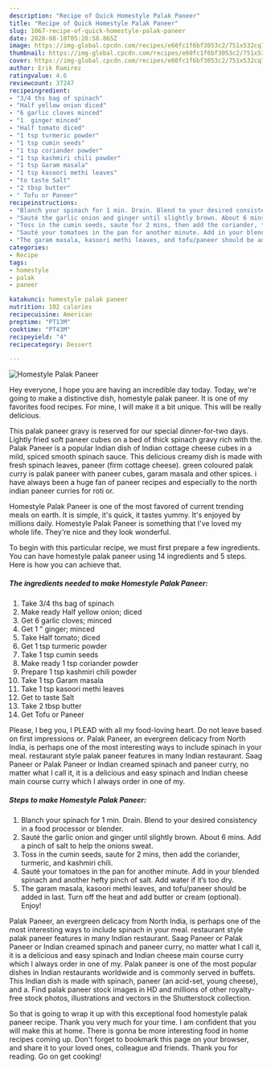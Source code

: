```yaml
---
description: "Recipe of Quick Homestyle Palak Paneer"
title: "Recipe of Quick Homestyle Palak Paneer"
slug: 1067-recipe-of-quick-homestyle-palak-paneer
date: 2020-08-10T05:28:58.865Z
image: https://img-global.cpcdn.com/recipes/e60fc1f6bf3053c2/751x532cq70/homestyle-palak-paneer-recipe-main-photo.jpg
thumbnail: https://img-global.cpcdn.com/recipes/e60fc1f6bf3053c2/751x532cq70/homestyle-palak-paneer-recipe-main-photo.jpg
cover: https://img-global.cpcdn.com/recipes/e60fc1f6bf3053c2/751x532cq70/homestyle-palak-paneer-recipe-main-photo.jpg
author: Erik Ramirez
ratingvalue: 4.6
reviewcount: 37247
recipeingredient:
- "3/4 ths bag of spinach"
- "Half yellow onion diced"
- "6 garlic cloves minced"
- "1  ginger minced"
- "Half tomato diced"
- "1 tsp turmeric powder"
- "1 tsp cumin seeds"
- "1 tsp coriander powder"
- "1 tsp kashmiri chili powder"
- "1 tsp Garam masala"
- "1 tsp kasoori methi leaves"
- "to taste Salt"
- "2 tbsp butter"
- " Tofu or Paneer"
recipeinstructions:
- "Blanch your spinach for 1 min. Drain. Blend to your desired consistency in a food processor or blender."
- "Sauté the garlic onion and ginger until slightly brown. About 6 mins. Add a pinch of salt to help the onions sweat."
- "Toss in the cumin seeds, saute for 2 mins, then add the coriander, turmeric, and kashmiri chili."
- "Sauté your tomatoes in the pan for another minute. Add in your blended spinach and another hefty pinch of salt. Add water if it’s too dry."
- "The garam masala, kasoori methi leaves, and tofu/paneer should be added in last. Turn off the heat and add butter or cream (optional). Enjoy!"
categories:
- Recipe
tags:
- homestyle
- palak
- paneer

katakunci: homestyle palak paneer 
nutrition: 102 calories
recipecuisine: American
preptime: "PT13M"
cooktime: "PT43M"
recipeyield: "4"
recipecategory: Dessert

---
```



![Homestyle Palak Paneer](https://img-global.cpcdn.com/recipes/e60fc1f6bf3053c2/751x532cq70/homestyle-palak-paneer-recipe-main-photo.jpg)

Hey everyone, I hope you are having an incredible day today. Today, we're going to make a distinctive dish, homestyle palak paneer. It is one of my favorites food recipes. For mine, I will make it a bit unique. This will be really delicious.

This palak paneer gravy is reserved for our special dinner-for-two days. Lightly fried soft paneer cubes on a bed of thick spinach gravy rich with the. Palak Paneer is a popular Indian dish of Indian cottage cheese cubes in a mild, spiced smooth spinach sauce. This delicious creamy dish is made with fresh spinach leaves, paneer (firm cottage cheese). green coloured palak curry is palak paneer with paneer cubes, garam masala and other spices. i have always been a huge fan of paneer recipes and especially to the north indian paneer curries for roti or.

Homestyle Palak Paneer is one of the most favored of current trending meals on earth. It is simple, it's quick, it tastes yummy. It's enjoyed by millions daily. Homestyle Palak Paneer is something that I've loved my whole life. They're nice and they look wonderful.


To begin with this particular recipe, we must first prepare a few ingredients. You can have homestyle palak paneer using 14 ingredients and 5 steps. Here is how you can achieve that.

<!--inarticleads1-->

##### The ingredients needed to make Homestyle Palak Paneer:

1. Take 3/4 ths bag of spinach
1. Make ready Half yellow onion; diced
1. Get 6 garlic cloves; minced
1. Get 1 ” ginger; minced
1. Take Half tomato; diced
1. Get 1 tsp turmeric powder
1. Take 1 tsp cumin seeds
1. Make ready 1 tsp coriander powder
1. Prepare 1 tsp kashmiri chili powder
1. Take 1 tsp Garam masala
1. Take 1 tsp kasoori methi leaves
1. Get to taste Salt
1. Take 2 tbsp butter
1. Get  Tofu or Paneer


Please, I beg you, I PLEAD with all my food-loving heart. Do not leave based on first impressions or. Palak Paneer, an evergreen delicacy from North India, is perhaps one of the most interesting ways to include spinach in your meal. restaurant style palak paneer features in many Indian restaurant. Saag Paneer or Palak Paneer or Indian creamed spinach and paneer curry, no matter what I call it, it is a delicious and easy spinach and Indian cheese main course curry which I always order in one of my. 

<!--inarticleads2-->

##### Steps to make Homestyle Palak Paneer:

1. Blanch your spinach for 1 min. Drain. Blend to your desired consistency in a food processor or blender.
1. Sauté the garlic onion and ginger until slightly brown. About 6 mins. Add a pinch of salt to help the onions sweat.
1. Toss in the cumin seeds, saute for 2 mins, then add the coriander, turmeric, and kashmiri chili.
1. Sauté your tomatoes in the pan for another minute. Add in your blended spinach and another hefty pinch of salt. Add water if it’s too dry.
1. The garam masala, kasoori methi leaves, and tofu/paneer should be added in last. Turn off the heat and add butter or cream (optional). Enjoy!


Palak Paneer, an evergreen delicacy from North India, is perhaps one of the most interesting ways to include spinach in your meal. restaurant style palak paneer features in many Indian restaurant. Saag Paneer or Palak Paneer or Indian creamed spinach and paneer curry, no matter what I call it, it is a delicious and easy spinach and Indian cheese main course curry which I always order in one of my. Palak paneer is one of the most popular dishes in Indian restaurants worldwide and is commonly served in buffets. This Indian dish is made with spinach, paneer (an acid-set, young cheese), and a. Find palak paneer stock images in HD and millions of other royalty-free stock photos, illustrations and vectors in the Shutterstock collection. 

So that is going to wrap it up with this exceptional food homestyle palak paneer recipe. Thank you very much for your time. I am confident that you will make this at home. There is gonna be more interesting food in home recipes coming up. Don't forget to bookmark this page on your browser, and share it to your loved ones, colleague and friends. Thank you for reading. Go on get cooking!
